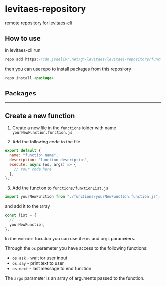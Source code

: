 # levitaes-repository

remote repository for [levitaes-cli](https://github.com/levitaes/levitaes-cli) 

## How to use

in levitaes-cli run:
```js
repo add https://cdn.jsdelivr.net/gh/levitaes/levitaes-repository/functions
```

then you can use repo to install packages from this repository

```js
repo install <package>
```

## Packages

---

## Create a new function

1.  Create a new file in the `functions` folder with name `yourNewFunction.function.js`

2.  Add the following code to the file

```js
export default {
  name: "function name",
  description: "function description",
  execute: async (os, args) => {
    // Your code here
  },
};
```

3. Add the function to `functions/functionList.js`

```js
import yourNewFunction from "./functions/yourNewFunction.function.js";
```

and add it to the array

```js
const list = {
  // ...
  yourNewFunction,
};
```

In the `execute` function you can use the `os` and `args` parameters.

Through the `os` parameter you have access to the following functions:

- `os.ask` - wait for user input
- `os.say` - print text to user
- `os.next` - last message to end function

The `args` parameter is an array of arguments passed to the function.
